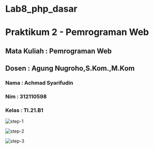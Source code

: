 # Lab8_php_dasar

<h1> Praktikum 2 - Pemrograman Web </h1>
<h2> Mata Kuliah : Pemrograman Web </h2>
<h2> Dosen        : Agung Nugroho,S.Kom.,M.Kom </h2>

<h3> Nama : Achmad Syarifudin </h3>
<h3> Nim  : 312110598 </h3> 
<h3> Kelas : TI.21.B1 </h3>


![step-1](https://imgur.com/uJyYvlD.png)

![step-2](https://imgur.com/HNJCGCu.png)

![step-3](https://imgur.com/HDdgBE2.png)
